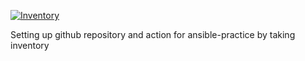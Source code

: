 [![Inventory](https://github.com/Cdaprod/ansible_practice/actions/workflows/main.yml/badge.svg?branch=main)](https://github.com/Cdaprod/ansible_practice/actions/workflows/main.yml)

Setting up github repository and action for ansible-practice by taking inventory
